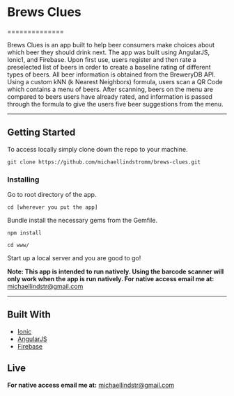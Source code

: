 # Brews Clues
==============

Brews Clues is an app built to help beer consumers make choices about which beer they should drink next. The app was built using AngularJS, Ionic1, and Firebase. Upon first use, users register and then rate a preselected list of beers in order to create a baseline rating of different types of beers. All beer information is obtained from the BreweryDB API. Using a custom kNN (k Nearest Neighbors) formula, users scan a QR Code which contains a menu of beers. After scanning, beers on the menu are compared to beers users have already rated, and information is passed through the formula to give the users five beer suggestions from the menu.

---

## Getting Started

To access locally simply clone down the repo to your machine.

 ```
 git clone https://github.com/michaellindstromm/brews-clues.git
 ```

### Installing

Go to root directory of the app.
```
cd [wherever you put the app]
```

Bundle install the necessary gems from the Gemfile.
```
npm install
```

```
cd www/
```

Start up a local server and you are good to go!

**Note: This app is intended to run natively. Using the barcode scanner will only work when the app is run natively. For native access email me at:**
[michaellindstr@gmail.com](michaellindstr@gmail.com)

---

## Built With

* [Ionic](https://ionicframework.com/)
* [AngularJS](https://angularjs.org/)
* [Firebase](https://firebase.google.com/)


## Live

**For native access email me at:**
[michaellindstr@gmail.com](michaellindstr@gmail.com)